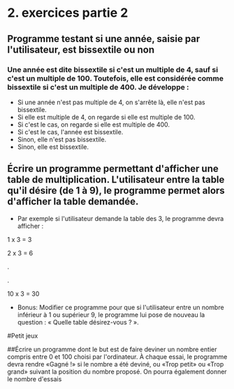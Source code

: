 # 2. exercices partie 2

##  Programme testant si une année, saisie par l'utilisateur, est bissextile ou non

### Une année est dite bissextile si c'est un multiple de 4, sauf si c'est un multiple de 100. Toutefois, elle est considérée          comme bissextile si c'est un multiple de 400. Je développe :

* Si une année n'est pas multiple de 4, on s'arrête là, elle n'est pas bissextile.
* Si elle est multiple de 4, on regarde si elle est multiple de 100.
* Si c'est le cas, on regarde si elle est multiple de 400.
* Si c'est le cas, l'année est bissextile.
* Sinon, elle n'est pas bissextile.
* Sinon, elle est bissextile.

## Écrire un programme permettant d'afficher une table de multiplication. L'utilisateur entre la table qu'il désire (de 1 à 9), le    programme permet alors d'afficher la table demandée.

* Par exemple si l'utilisateur demande la table des 3, le programme devra afficher :

1 x 3 = 3

2 x 3 = 6

.

.

10 x 3 = 30

* Bonus: Modifier ce programme pour que si l'utilisateur entre un nombre inférieur à 1 ou supérieur 9, le programme lui pose de      nouveau la question : « Quelle table désirez-vous ? ».

#Petit jeux

##Écrire un programme dont le but est de faire deviner un nombre entier compris entre 0 et 100 choisi par l'ordinateur. À chaque essai, le programme devra rendre «Gagné !» si le nombre a été deviné, ou «Trop petit» ou «Trop grand» suivant la position du nombre proposé. On pourra également donner le nombre d'essais

